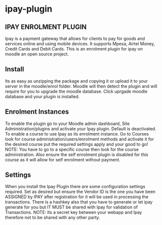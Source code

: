 # ipay-plugin
IPAY ENROLMENT PLUGIN
------------------------------------------------------------------
Ipay is a payment gateway that allows for clients to pay for goods and services online and using mobile devices.
It supports Mpesa, Airtel Money, Credit Cards and Debit Cards.
This is an enrolment plugin for ipay on moodle an open source project.

Install
-------------------------------------------------------------------
Its as easy as unzipping the package and copying it or upload it to your server in the moodle/enrol folder.
Moodle will then detect the plugin and will require for you to upgrade the moodle database. Click uprgade moodle
database and your plugin is installed.

Enrolment Instances
-------------------------------------------------------------------
To enable the plugin go to your Moodle admin dashboard, Site Administration/plugins and activate your Ipay plugin.
Default is deactivated.
To enable a course to use Ipay as its enrolment instance. Go to Courses look for course administration/users/enrolment methods
and activate it for the desired course put the required settings apply and your good to go!
NOTE: You have to go to a specific course then look for the course administration. Also ensure the self enrolment plugin is disabled
for this course as it will allow for self enrolment without payment.

Settings
-------------------------------------------------------------------

When you install the Ipay Plugin there are some configuration settings required. Set as desired but ensure the Vendor ID is
the one you have been ASSIGNED by IPAY after registration for it will be used in processing the transactions.
There is a hashkey also that you have to generate or let ipay generate for you but IT MUST be shared with Ipay for validation of 
Transactions. NOTE: Its a secret key between your webapp and Ipay therefore not to be shared with any other party.
